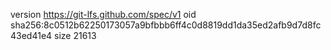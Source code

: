 version https://git-lfs.github.com/spec/v1
oid sha256:8c0512b62250173057a9bfbbb6ff4c0d8819dd1da35ed2afb9d7d8fc43ed41e4
size 21613
